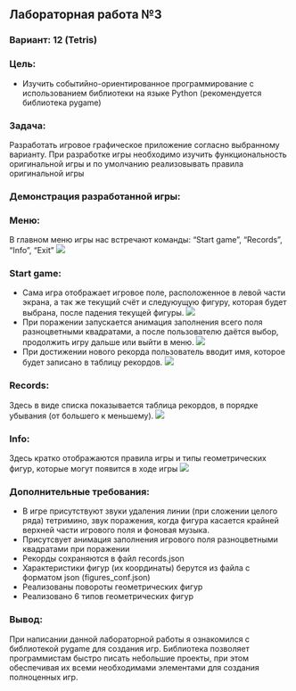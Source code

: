 ## Лабораторная работа №3

### Вариант: 12 (Tetris)

### Цель:
- Изучить событийно-ориентированное программирование с использованием библиотеки на языке Python (рекомендуется библиотека pygame)
### Задача: 
Разработать игровое графическое приложение согласно выбранному варианту. При разработке игры необходимо изучить функциональность оригинальной игры и по умолчанию реализовывать правила оригинальной игры

### Демонстрация разработанной игры:
### Меню:
В главном меню игры нас встречают команды: “Start game”, “Records”, “Info”, “Exit”
![](resources/images/menu.png)
### Start game:
- Сама игра отображает игровое поле, расположенное в левой части экрана, а так же текущий счёт и следуюущую фигуру, которая будет выбрана, после падения текущей фигуры.
  ![](resources/images/tetris_game.png)
- При поражении запускается анимация заполнения всего поля разноцветными квадратами, а после пользователю даётся выбор, продолжить игру дальше или выйти в меню.
  ![](resources/images/game_over.png)
- При достижении нового рекорда пользователь вводит имя, которое будет записано в таблицу рекордов.
![](resources/images/new_record.png)
### Records:
Здесь в виде списка показывается таблица рекордов, в порядке убывания (от большего к меньшему).
![](resources/images/records.png)
### Info:
Здесь кратко отображаются правила игры и типы геометрических фигур, которые могут появится в ходе игры
![](resources/images/info.png)

### Дополнительные требования:
- В игре присутствуют звуки удаления линии (при сложении целого ряда) тетримино, звук поражения, когда фигура касается крайней верхней части игрового поля и фоновая музыка.
- Присутсвует анимация заполнения игрового поля разноцветными квадратами при поражении
- Рекорды сохраняются в файл records.json
- Характеристики фигур (их координаты) берутся из файла с форматом json (figures_conf.json) 
- Реализованы повороты геометрических фигур
- Реализовано 6 типов геометрических фигур

### Вывод:
При написании данной лабораторной работы я ознакомился с библиотекой pygame для создания игр. Библиотека позволяет программистам быстро писать небольшие проекты, при этом обеспечивая их всеми необходимами элементами для создания полноценных игр. 
